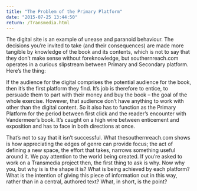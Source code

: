 ```yaml
---
title: "The Problem of the Primary Platform"
date: "2015-07-25 13:44:50"
return: /Transmedia.html
---
```


The digital site is an example of unease and paranoid behaviour. The
decisions you’re invited to take (and their consequences) are made more
tangible by knowledge of the book and its contents, which is not to say
that they don’t make sense without foreknowledge, but southernreach.com
operates in a curious slipstream between Primary and Secondary platform.
Here’s the thing:

If the audience for the digital comprises the potential audience for the
book, then it’s the first platform they find. It’s job is therefore to
entice, to persuade them to part with their money and buy the book – the
goal of the whole exercise. However, that audience don’t have anything
to work with other than the digital content. So it also has to function
as the Primary Platform for the period between first click and the
reader’s encounter with Vandermeer’s book. It’s caught on a high wire
between enticement and exposition and has to face in both directions at
once.

That’s not to say that it isn’t successful. What thesouthernreach.com
shows is how appreciating the edges of genre can provide focus; the act
of defining a new space, the effort that takes, narrows something useful
around it. We pay attention to the world being created. If you’re asked
to work on a Transmedia project then, the first thing to ask is why. Now
why you, but why is is the shape it is? What is being achieved by each
platform? What is the intention of giving this piece of information out
in this way, rather than in a central, authored text? What, in short, is
the point?
